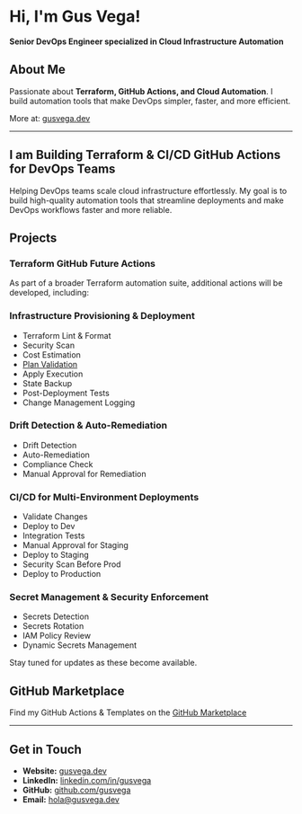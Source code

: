 # Hi, I'm Gus Vega!  
**Senior DevOps Engineer specialized in Cloud Infrastructure Automation**

## About Me
Passionate about **Terraform, GitHub Actions, and Cloud Automation**. I build automation tools that make DevOps simpler, faster, and more efficient.

More at: [gusvega.dev](https://gusvega.dev)

---

## I am Building Terraform & CI/CD GitHub Actions for DevOps Teams

Helping DevOps teams scale cloud infrastructure effortlessly. My goal is to build high-quality automation tools that streamline deployments and make DevOps workflows faster and more reliable.

## Projects
### Terraform GitHub Future Actions
As part of a broader Terraform automation suite, additional actions will be developed, including:

### **Infrastructure Provisioning & Deployment**
- Terraform Lint & Format
- Security Scan
- Cost Estimation
- [ Plan Validation ](https://github.com/marketplace/actions/terraform-plan-gcp-action)
- Apply Execution
- State Backup
- Post-Deployment Tests
- Change Management Logging

### **Drift Detection & Auto-Remediation**
- Drift Detection
- Auto-Remediation
- Compliance Check
- Manual Approval for Remediation

### **CI/CD for Multi-Environment Deployments**
- Validate Changes
- Deploy to Dev
- Integration Tests
- Manual Approval for Staging
- Deploy to Staging
- Security Scan Before Prod
- Deploy to Production

### **Secret Management & Security Enforcement**
- Secrets Detection
- Secrets Rotation
- IAM Policy Review
- Dynamic Secrets Management

Stay tuned for updates as these become available.

## GitHub Marketplace
Find my GitHub Actions & Templates on the [GitHub Marketplace](https://github.com/marketplace?query=gus+vega)

---

## Get in Touch
- **Website:** [gusvega.dev](https://gusvega.dev)  
- **LinkedIn:** [linkedin.com/in/gusvega](https://linkedin.com/in/gusvega)  
- **GitHub:** [github.com/gusvega](https://github.com/gusvega)  
- **Email:** [hola@gusvega.dev](mailto:hola@gusvega.dev)  
